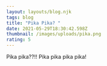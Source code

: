 ```yaml
---
layout: layouts/blog.njk
tags: blog
title: "Pika Pika? "
date: 2021-05-29T18:30:42.598Z
thumbnail: /images/uploads/pika.png
rating: 5
---
```


Pika pika??!!
Pika pika pika pika!